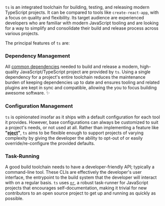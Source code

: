 `ts` is an integrated toolchain for building, testing, and releasing modern TypeScript projects. It can
be compared to tools like `create-react-app`, with a focus on quality and flexibility. Its target
audience are experienced developers who are familiar with modern JavaScript tooling and are looking for
a way to simplify and consolidate their build and release process across various projects.

The principal features of `ts` are:

### Dependency Management

All [common dependencies](features) needed to build and release a modern, high-quality
JavaScript/TypeScript project are provided by `ts`. Using a single dependency for a project's entire
toolchain reduces the maintenance burden of keeping dependencies up to date and ensures tooling and
related plugins are kept in sync and compatible, allowing the you to focus building awesome software. ✨

### Configuration Management

`ts` is opinionated insofar as it ships with a default configuration for each tool it provides. However,
base configurations can always be customized to suit a project's needs, or not used at all. Rather than
implementing a feature like **"[eject](https://create-react-app.dev/docs/available-scripts/#npm-run-eject)"**,
`ts` aims to be flexible enough to support projects of varying complexity by giving the developer the
ability to opt-out of or easily override/re-configure the provided defaults.

### Task-Running

A good build toolchain needs to have a developer-friendly API; typically a command-line tool. These CLIs
are effectively the developer's user interface, the entrypoint to the build system that the developer
will interact with on a regular basis. `ts` uses [`nr`](https://darkobits.gitbook.io/nr/), a robust
task-runner for JavaScript projects that encourages self-documentation, making it trivial for new
contributors to an open source project to get up and running as quickly as possible.

